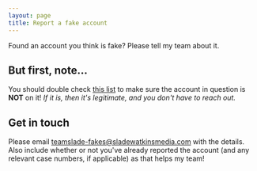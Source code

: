 ```yaml
---
layout: page
title: Report a fake account
---
```


Found an account you think is fake? Please tell my team about it.

## But first, note...
You should double check [this list](https://www.sladewatkins.com/links) to make sure the account in question is **NOT** on it! *If it is, then it's legitimate, and you don't have to reach out.*

## Get in touch
Please email [teamslade-fakes@sladewatkinsmedia.com](mailto:teamslade-fakes@sladewatkinsmedia.com) with the details. Also include whether or not you've already reported the account (and any relevant case numbers, if applicable) as that helps my team!